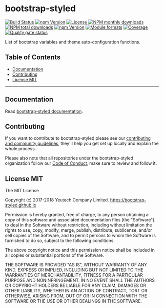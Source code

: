 # bootstrap-styled

[![Build Status](https://travis-ci.org/bootstrap-styled/bootstrap-styled.svg?branch=master)](https://travis-ci.org/bootstrap-styled/bootstrap-styled) [![npm Version](https://img.shields.io/npm/v/bootstrap-styled.svg?style=flat)](https://www.npmjs.com/package/bootstrap-styled) [![License](https://img.shields.io/npm/l/bootstrap-styled.svg?style=flat)](https://www.npmjs.com/package/bootstrap-styled) [![NPM monthly downloads](https://img.shields.io/npm/dm/bootstrap-styled.svg?style=flat)](https://npmjs.org/package/bootstrap-styled) [![NPM total downloads](https://img.shields.io/npm/dt/bootstrap-styled.svg?style=flat)](https://npmjs.org/package/bootstrap-styled) [![npm Version](https://img.shields.io/node/v/bootstrap-styled.svg?style=flat)](https://www.npmjs.com/package/bootstrap-styled) [![Module formats](https://img.shields.io/badge/module%20formats-umd%2C%20cjs%2C%20esm-green.svg?style=flat)](https://www.npmjs.com/package/bootstrap-styled)
[![Coverage](https://sonarcloud.io/api/project_badges/measure?project=com.github.bootstrap-styled.bootstrap-styled&metric=coverage)](https://sonarcloud.io/api/project_badges/measure?project=com.github.bootstrap-styled.bootstrap-styled&metric=coverage) [![Quality gate status](https://sonarcloud.io/api/project_badges/measure?project=com.github.bootstrap-styled.bootstrap-styled&metric=alert_status)](https://sonarcloud.io/api/project_badges/measure?project=com.github.bootstrap-styled.bootstrap-styled&metric=alert_status)

List of bootstrap variables and theme auto-configuration functions.

## Table of Contents

  - [Documentation](#documentation)
  - [Contributing](#contributing)
  - [License MIT](#license-mit)

---

## Documentation

Read [bootstrap-styled documentation](https://bootstrap-styled.github.io/bootstrap-styled).


## Contributing

If you want to contribute to bootstrap-styled please see our [contributing and community guidelines](https://github.com/bootstrap-styled/bootstrap-styled/blob/master/CONTRIBUTING.md), they\'ll help you get set up locally and explain the whole process.

Please also note that all repositories under the bootstrap-styled organization follow our [Code of Conduct](https://github.com/bootstrap-styled/bootstrap-styled/blob/master/CODE_OF_CONDUCT.md), make sure to review and follow it.

## License MIT

The MIT License

Copyright (c) 2017-2018 Yeutech Company Limited. https://bootstrap-styled.github.io

Permission is hereby granted, free of charge, to any person obtaining a copy
of this software and associated documentation files (the "Software"), to deal
in the Software without restriction, including without limitation the rights
to use, copy, modify, merge, publish, distribute, sublicense, and/or sell
copies of the Software, and to permit persons to whom the Software is
furnished to do so, subject to the following conditions:

The above copyright notice and this permission notice shall be included in
all copies or substantial portions of the Software.

THE SOFTWARE IS PROVIDED "AS IS", WITHOUT WARRANTY OF ANY KIND, EXPRESS OR
IMPLIED, INCLUDING BUT NOT LIMITED TO THE WARRANTIES OF MERCHANTABILITY,
FITNESS FOR A PARTICULAR PURPOSE AND NONINFRINGEMENT. IN NO EVENT SHALL THE
AUTHORS OR COPYRIGHT HOLDERS BE LIABLE FOR ANY CLAIM, DAMAGES OR OTHER
LIABILITY, WHETHER IN AN ACTION OF CONTRACT, TORT OR OTHERWISE, ARISING FROM,
OUT OF OR IN CONNECTION WITH THE SOFTWARE OR THE USE OR OTHER DEALINGS IN
THE SOFTWARE.

